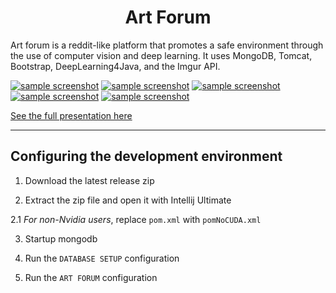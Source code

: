 <h1 align="center">Art Forum</h1>
Art forum is a reddit-like platform that promotes a safe environment through the use of computer vision and deep learning. It uses MongoDB, Tomcat, Bootstrap, DeepLearning4Java, and the Imgur API.

[![sample screenshot](https://i.imgur.com/fwrpT20t.png)](https://i.imgur.com/fwrpT20.png)
[![sample screenshot](https://i.imgur.com/AHRSXPjt.png)](https://i.imgur.com/AHRSXPj.png)
[![sample screenshot](https://i.imgur.com/E0j3Otyt.png)](https://i.imgur.com/E0j3Oty.png)
[![sample screenshot](https://i.imgur.com/I9cu2VZt.jpg)](https://i.imgur.com/I9cu2VZ.jpg)
[![sample screenshot](https://i.imgur.com/b4RTbizt.jpg)](https://i.imgur.com/b4RTbiz.jpg)

[See the full presentation here](https://docs.google.com/presentation/d/1493sWql3zf5zKA7i9dc7rOcu1s1U9K8ctWBQXJI914Y/edit?usp=sharing)

----

## Configuring the development environment

1. Download the latest release zip

2. Extract the zip file and open it with Intellij Ultimate

  2.1 *For non-Nvidia users*, replace `pom.xml` with `pomNoCUDA.xml`

3. Startup mongodb

4. Run the `DATABASE SETUP` configuration

4. Run the `ART FORUM` configuration
